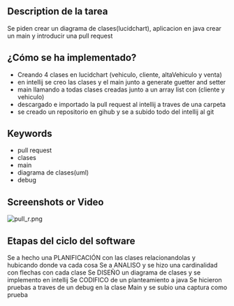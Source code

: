 ## Description de la tarea

Se piden crear un diagrama de clases(lucidchart), 
aplicacion en java
crear un main
y introducir una pull request

## ¿Cómo se ha implementado?

- Creando 4 clases en lucidchart (vehiculo, cliente, altaVehiculo y venta)
- en intellij se creo las clases y el main  junto a generate guetter and setter
- main llamando a todas clases creadas junto a un array list con (cliente y vehiculo)
- descargado e importado la pull request al intellij a traves de una carpeta 
- se creado un repositorio en gihub  y se a subido todo del intellij al git

## Keywords

-   pull request
- clases
- main
- diagrama de clases(uml)
- debug

## Screenshots or Video

![pull_r.png](..%2F..%2FDocuments%2Fpull_r.png)


## Etapas del ciclo del software
Se a hecho una  PLANIFICACIÓN con las clases relacionandolas y hubicando donde va cada cosa 
Se a ANALISO y se hizo una cardinalidad con flechas con cada clase
Se DISEÑO un diagrama de clases y se implemento en intellij
Se CODIFICO de un planteamiento a java 
Se hicieron pruebas a traves de un debug en la clase Main y se subio una captura como prueba